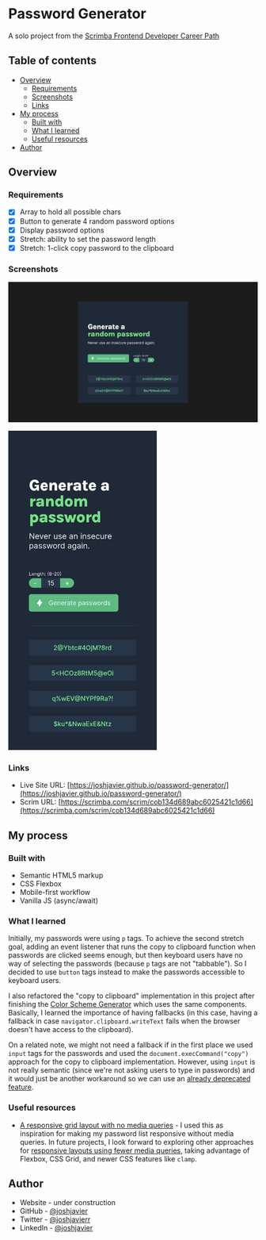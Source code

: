 # Password Generator

A solo project from the [Scrimba Frontend Developer Career Path](https://scrimba.com/learn/frontend)

## Table of contents

- [Overview](#overview)
  - [Requirements](#requirements)
  - [Screenshots](#screenshots)
  - [Links](#links)
- [My process](#my-process)
  - [Built with](#built-with)
  - [What I learned](#what-i-learned)
  - [Useful resources](#useful-resources)
- [Author](#author)

## Overview

### Requirements

- [x] Array to hold all possible chars
- [x] Button to generate 4 random password options
- [x] Display password options
- [x] Stretch: ability to set the password length
- [x] Stretch: 1-click copy password to the clipboard

### Screenshots

![Password Generator (desktop view)](./img/password-generator-desktop.png)

<img src="./img/password-generator-mobile.png" alt="Password Generator (mobile view)" width="300px">

### Links

- Live Site URL: [https://joshjavier.github.io/password-generator/](https://joshjavier.github.io/password-generator/)
- Scrim URL: [https://scrimba.com/scrim/cob134d689abc6025421c1d66](https://scrimba.com/scrim/cob134d689abc6025421c1d66)

## My process

### Built with

- Semantic HTML5 markup
- CSS Flexbox
- Mobile-first workflow
- Vanilla JS (async/await)

### What I learned

Initially, my passwords were using `p` tags. To achieve the second stretch goal, adding an event listener that runs the copy to clipboard function when passwords are clicked seems enough, but then keyboard users have no way of selecting the passwords (because `p` tags are not "tabbable"). So I decided to use `button` tags instead to make the passwords accessible to keyboard users.

I also refactored the "copy to clipboard" implementation in this project after finishing the [Color Scheme Generator](https://github.com/joshjavier/color-scheme-generator) which uses the same components. Basically, I learned the importance of having fallbacks (in this case, having a fallback in case `navigator.clipboard.writeText` fails when the browser doesn't have access to the clipboard).

On a related note, we might not need a fallback if in the first place we used `input` tags for the passwords and used the `document.execCommand("copy")` approach for the copy to clipboard implementation. However, using `input` is not really semantic (since we're not asking users to type in passwords) and it would just be another workaround so we can use an [already deprecated feature](https://developer.mozilla.org/en-US/docs/Web/API/Document/execCommand).

### Useful resources

- [A responsive grid layout with no media queries](https://css-tricks.com/a-responsive-grid-layout-with-no-media-queries/) - I used this as inspiration for making my password list responsive without media queries. In future projects, I look forward to exploring other approaches for [responsive layouts using fewer media queries](https://css-tricks.com/responsive-layouts-fewer-media-queries/), taking advantage of Flexbox, CSS Grid, and newer CSS features like `clamp`.

## Author

- Website - under construction
- GitHub - [@joshjavier](https://github.com/joshjavier)
- Twitter - [@joshjavierr](https://twitter.com/joshjavierr)
- LinkedIn - [@joshjavier](https://www.linkedin.com/in/joshjavier/)
